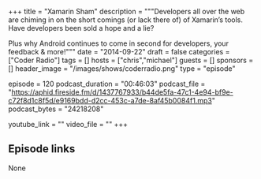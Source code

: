 +++
title = "Xamarin Sham"
description = """Developers all over the web are chiming in on the short comings (or lack there of) of Xamarin’s tools. Have developers been sold a hope and a lie?

Plus why Android continues to come in second for developers, your feedback & more!"""
date = "2014-09-22"
draft = false
categories = ["Coder Radio"]
tags = []
hosts = ["chris","michael"]
guests = []
sponsors = []
header_image = "/images/shows/coderradio.png"
type = "episode"

episode = 120
podcast_duration = "00:46:03"
podcast_file = "https://aphid.fireside.fm/d/1437767933/b44de5fa-47c1-4e94-bf9e-c72f8d1c8f5d/e9169bdd-d2cc-453c-a7de-8af45b0084f1.mp3"
podcast_bytes = "24218208"

youtube_link = ""
video_file = ""
+++

## Episode links

None

